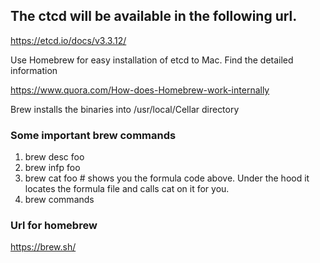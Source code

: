 ## The ctcd will be available in the following url.
https://etcd.io/docs/v3.3.12/

Use Homebrew for easy installation of etcd to Mac. Find the detailed information

https://www.quora.com/How-does-Homebrew-work-internally

Brew installs the binaries into /usr/local/Cellar directory
### Some important brew commands 
1. brew desc foo
2. brew infp foo
3. brew cat foo # shows you the formula code above. Under the hood it locates the formula file and calls cat on it for you.
4. brew commands

### Url for homebrew
https://brew.sh/
